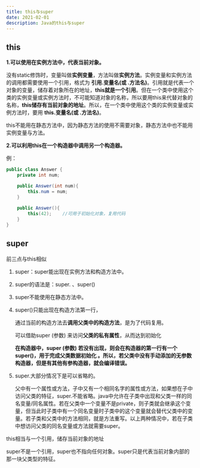 ```yaml
---
title: this与super
date: ‎2021-0‎2‎-01
description: Java的this与super
---
```


## this

**1.可以使用在实例方法中，代表当前对象。**

没有static修饰时，变量叫做**实例变量**，方法叫做**实例方法**。实例变量和实例方法的调用都需要使用一个引用，格式为  **引用.变量名(或 .方法名)**。引用就是代表一个对象的变量，储存着对象所在的地址，**this就是一个引用**。但在一个类中使用这个类的实例变量或实例方法时，不可能知道对象的名称，所以要用this来代替对象的名称，**this储存有当前对象的地址**。所以，在一个类中使用这个类的实例变量或实例方法时，要用 **this.变量名(或 .方法名)**。

this不能用在静态方法中，因为静态方法的使用不需要对象，静态方法中也不能用实例变量与方法。



**2.可以利用this在一个构造器中调用另一个构造器。**

例：

```java
public class Answer {
    private int num;

    public Answer(int num){
        this.num = num;
    }
    
    public Answer(){
        this(42);    //可用于初始化对象，复用代码
    }
}
```



## super

前三点与this相似

1. super：super能出现在实例方法和构造方法中。

2. super的语法是：super. 、super()

3. super不能使用在静态方法中。

4. super()只能出现在构造方法第一行，

   通过当前的构造方法去**调用父类中的构造方法**，是为了代码复用。

   可以借助super (参数) 来访问**父类的私有属性**，从而达到初始化

   **在构造器中，super (参数) 若没有出现，则会在构造器的第一行有一个super()，用于完成父类数据初始化 。所以，若父类中没有手动添加的无参数构造器，但是有其他有参构造器，就会编译错误。**

5. super.大部分情况下是可以省略的。

   父中有一个属性或方法，子中又有一个相同名字的属性或方法，如果想在子中访问父类的特征，super.不能省略。java中允许在子类中出现和父类一样的同名变量/同名属性。若在父类中一个变量不是private，则子类就会继承这个变量，但当此时子类中有一个同名变量时子类中的这个变量就会替代父类中的变量。若子类和父类中的方法相同，就是方法重写。以上两种情况中，若在子类中想访问父类的同名变量或方法就需要super。

   

this相当与一个引用，储存当前对象的地址

super不是一个引用，super也不指向任何对象。super只是代表当前对象内部的那一块父类型的特征。